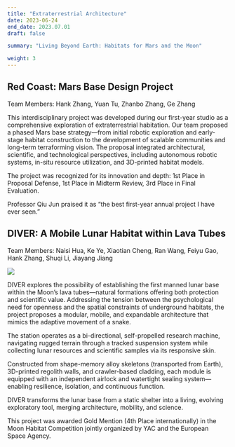 ```yaml
---
title: "Extraterrestrial Architecture"
date: 2023-06-24
end_date: 2023.07.01
draft: false

summary: "Living Beyond Earth: Habitats for Mars and the Moon"

weight: 3
---
```



## Red Coast: Mars Base Design Project

Team Members: Hank Zhang, Yuan Tu, Zhanbo Zhang, Ge Zhang

This interdisciplinary project was developed during our first-year studio as a comprehensive exploration of extraterrestrial habitation. Our team proposed a phased Mars base strategy—from initial robotic exploration and early-stage habitat construction to the development of scalable communities and long-term terraforming vision. The proposal integrated architectural, scientific, and technological perspectives, including autonomous robotic systems, in-situ resource utilization, and 3D-printed habitat models.

The project was recognized for its innovation and depth:
1st Place in Proposal Defense,
1st Place in Midterm Review,
3rd Place in Final Evaluation.

Professor Qiu Jun praised it as “the best first-year annual project I have ever seen.”



## DIVER: A Mobile Lunar Habitat within Lava Tubes

Team Members: Naisi Hua, Ke Ye, Xiaotian Cheng, Ran Wang, Feiyu Gao, Hank Zhang, Shuqi Li, Jiayang Jiang

<img src="/images/project/3/2.jpg" style="max-width:100%"> </img>

DIVER explores the possibility of establishing the first manned lunar base within the Moon’s lava tubes—natural formations offering both protection and scientific value. Addressing the tension between the psychological need for openness and the spatial constraints of underground habitats, the project proposes a modular, mobile, and expandable architecture that mimics the adaptive movement of a snake.

The station operates as a bi-directional, self-propelled research machine, navigating rugged terrain through a tracked suspension system while collecting lunar resources and scientific samples via its responsive skin.

Constructed from shape-memory alloy skeletons (transported from Earth), 3D-printed regolith walls, and crawler-based cladding, each module is equipped with an independent airlock and watertight sealing system—enabling resilience, isolation, and continuous function.

DIVER transforms the lunar base from a static shelter into a living, evolving exploratory tool, merging architecture, mobility, and science.

This project was awarded Gold Mention (4th Place internationally) in the Moon Habitat Competition jointly organized by YAC and the European Space Agency.

